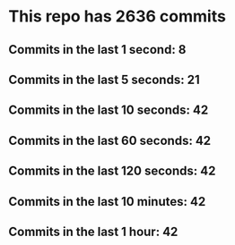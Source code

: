# This repo has 2636 commits

## Commits in the last 1 second: 8
## Commits in the last 5 seconds: 21
## Commits in the last 10 seconds: 42
## Commits in the last 60 seconds: 42
## Commits in the last 120 seconds: 42
## Commits in the last 10 minutes: 42
## Commits in the last 1 hour: 42
